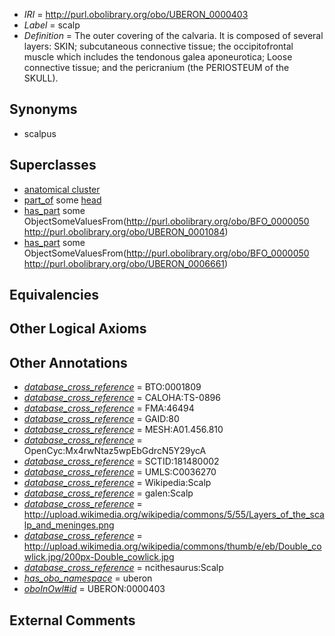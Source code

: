  * *IRI* = http://purl.obolibrary.org/obo/UBERON_0000403
 * *Label* = scalp
 * *Definition* = The outer covering of the calvaria. It is composed of several layers: SKIN;  subcutaneous connective tissue; the occipitofrontal muscle which includes the tendonous galea aponeurotica; Loose connective tissue; and the pericranium (the PERIOSTEUM of the SKULL).

## Synonyms

 * scalpus

## Superclasses

 * [anatomical cluster](../../UBERON/77/UBERON_0000477.md)
 * [part_of](../../BFO/50/BFO_0000050.md) some [head](../../UBERON/33/UBERON_0000033.md)
 * [has_part](../../BFO/51/BFO_0000051.md) some ObjectSomeValuesFrom(<http://purl.obolibrary.org/obo/BFO_0000050> <http://purl.obolibrary.org/obo/UBERON_0001084>)
 * [has_part](../../BFO/51/BFO_0000051.md) some ObjectSomeValuesFrom(<http://purl.obolibrary.org/obo/BFO_0000050> <http://purl.obolibrary.org/obo/UBERON_0006661>)

## Equivalencies


## Other Logical Axioms


## Other Annotations

 * *[database_cross_reference](../../ef/oboInOwl#hasDbXref.md)* = BTO:0001809
 * *[database_cross_reference](../../ef/oboInOwl#hasDbXref.md)* = CALOHA:TS-0896
 * *[database_cross_reference](../../ef/oboInOwl#hasDbXref.md)* = FMA:46494
 * *[database_cross_reference](../../ef/oboInOwl#hasDbXref.md)* = GAID:80
 * *[database_cross_reference](../../ef/oboInOwl#hasDbXref.md)* = MESH:A01.456.810
 * *[database_cross_reference](../../ef/oboInOwl#hasDbXref.md)* = OpenCyc:Mx4rwNtaz5wpEbGdrcN5Y29ycA
 * *[database_cross_reference](../../ef/oboInOwl#hasDbXref.md)* = SCTID:181480002
 * *[database_cross_reference](../../ef/oboInOwl#hasDbXref.md)* = UMLS:C0036270
 * *[database_cross_reference](../../ef/oboInOwl#hasDbXref.md)* = Wikipedia:Scalp
 * *[database_cross_reference](../../ef/oboInOwl#hasDbXref.md)* = galen:Scalp
 * *[database_cross_reference](../../ef/oboInOwl#hasDbXref.md)* = http://upload.wikimedia.org/wikipedia/commons/5/55/Layers_of_the_scalp_and_meninges.png
 * *[database_cross_reference](../../ef/oboInOwl#hasDbXref.md)* = http://upload.wikimedia.org/wikipedia/commons/thumb/e/eb/Double_cowlick.jpg/200px-Double_cowlick.jpg
 * *[database_cross_reference](../../ef/oboInOwl#hasDbXref.md)* = ncithesaurus:Scalp
 * *[has_obo_namespace](../../ce/oboInOwl#hasOBONamespace.md)* = uberon
 * *[oboInOwl#id](../../id/oboInOwl#id.md)* = UBERON:0000403

## External Comments

